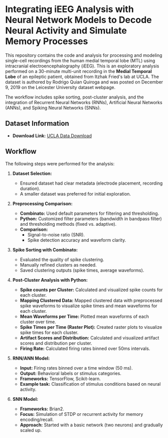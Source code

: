 # Integrating iEEG Analysis with Neural Network Models to Decode Neural Activity and Simulate Memory Processes 

This repository contains the code and analysis for processing and modeling single-cell recordings from the human medial temporal lobe (MTL) using intracranial electroencephalography (iEEG). This is an exploratory analysis performed on a 30-minute multi-unit recording in the **Medial Temporal Lobe** of an epileptic patient, obtained from Itzhak Fried's lab at UCLA. The dataset is authored by Rodrigo Quian Quiroga and was posted on December 9, 2019 on the Leicester University dataset webpage.

The workflow includes spike sorting, post-cluster analysis, and the integration of Recurrent Neural Networks (RNNs), Artificial Neural Networks (ANNs), and Spiking Neural Networks (SNNs).

## Dataset Information

- **Download Link:** [UCLA Data Download](https://figshare.le.ac.uk/articles/dataset/Dataset_Human_single-cell_recording/11302427/1?file=20031056)

## Workflow

The following steps were performed for the analysis:

1.  **Dataset Selection:**
    * Ensured dataset had clear metadata (electrode placement, recording duration).
    * A smaller dataset was preferred for initial exploration.

2.  **Preprocessing Comparison:**
    * **Combinato:** Used default parameters for filtering and thresholding.
    * **Python:** Customized filter parameters (bandwidth in bandpass filter) and thresholding methods (fixed vs. adaptive).
    * **Comparison:**
        * Signal-to-noise ratio (SNR).
        * Spike detection accuracy and waveform clarity.

3.  **Spike Sorting with Combinato:**
    * Evaluated the quality of spike clustering.
    * Manually refined clusters as needed.
    * Saved clustering outputs (spike times, average waveforms).

4.  **Post-Cluster Analysis with Python:**
    * **Spike counts per Cluster:** Calculated and visualized spike counts for each cluster.
    * **Mapping Clustered Data:** Mapped clustered data with preprocessed spike waveforms to visualize spike times and mean waveforms for each cluster.
    * **Mean Waveforms per Time:** Plotted mean waveforms of each cluster over time.
    * **Spike Times per Time (Raster Plot):** Created raster plots to visualize spike times for each cluster.
    * **Artifact Scores and Distribution:** Calculated and visualized artifact scores and distribution per cluster.
    * **Firing Rate:** Calculated firing rates binned over 50ms intervals.

5.  **RNN/ANN Model:**
    * **Input:** Firing rates binned over a time window (50 ms).
    * **Output:** Behavioral labels or stimulus categories.
    * **Frameworks:** TensorFlow, Scikit-learn.
    * **Example task:** Classification of stimulus conditions based on neural activity.

6.  **SNN Model:**
    * **Frameworks:** Brian2.
    * **Focus:** Simulation of STDP or recurrent activity for memory encoding/recall.
    * **Approach:** Started with a basic network (two neurons) and gradually scaled up.

